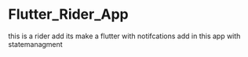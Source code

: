 # Flutter_Rider_App
this is a rider add its make a flutter with notifcations add in this app with statemanagment
